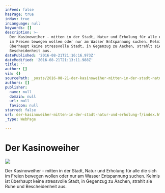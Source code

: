 ```yaml
---
inFeed: false
hasPage: true
inNav: true
inLanguage: null
keywords: []
description: >-
  Der Kasinoweiher - mitten in der Stadt, Natur und Erholung für alle die sich
  im Freien bewegen wollen oder nur am Wasser Entspannung suchen. Kelmis ist
  überhaupt keine stressvolle Stadt, in Gegenzug zu Aachen, strahlt sie Ruhe und
  Bescheidenheit aus.
datePublished: '2016-08-21T21:16:16.973Z'
dateModified: '2016-08-21T21:13:11.988Z'
title: ''
author: []
via: {}
sourcePath: _posts/2016-08-21-der-kasinoweiher-mitten-in-der-stadt-natur-und-erholung-f.md
authors: []
publisher:
  name: null
  domain: null
  url: null
  favicon: null
starred: false
url: der-kasinoweiher-mitten-in-der-stadt-natur-und-erholung-f/index.html
_type: WebPage

---
```

# Der Kasinoweiher
![](https://the-grid-user-content.s3-us-west-2.amazonaws.com/957a91ea-f841-411a-b8f5-2a941888a596.jpg)

Der Kasinoweiher - mitten in der Stadt, Natur und Erholung für alle die sich im Freien bewegen wollen oder nur am Wasser Entspannung suchen. Kelmis ist überhaupt keine stressvolle Stadt, in Gegenzug zu Aachen, strahlt sie Ruhe und Bescheidenheit aus.